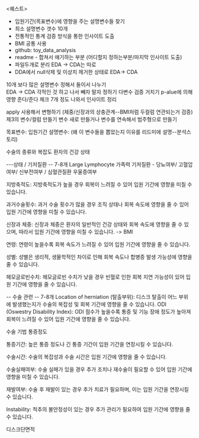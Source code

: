 <퀘스트>
- 입원기간(목표변수)에 영향을 주는 설명변수들 찾기 
- 최소 설명변수 갯수 10개 
- 전통적인 통계 검증 방식을 통한 인사이트 도출 
- BMI 공통 사용 
- github: toy_data_analysis 
- readme - 합쳐서 얘기하는 부분 (어디할지 정하는부분/마지막 인사이트 도출) 
- 파일두개로 분리 EDA -> CDA는 따로 
- DDA에서 null삭제 및 이상치 제거한 상태로 EDA-> CDA 

10개 보다 많은 설명변수 정해서 둘이서 나누기  
EDA -> CDA 각적인 것 하고 나서 빼자 말자 정하기 
다변수 검증 거치기 
p-alue에 의해 영향 준다/준다 체크 
7개 정도 나와서 인사이트 정리 


apply 사용해서 변형하기 
(체중/신장과의 상충관계--BMI처럼 
두컬럼 연관되는거 검증) 
제3의 변수/컬럼 만들기 
변수 새로 만들거나 변수를 연속해서 범주형으로 만들기 


목표변수: 입원기간 
설명변수: (왜 이 변수들을 뽑았는지 이유를 리드미에 설명--분석스토리) 

수술의 종류와 복잡도
환자의 건강 상태



---상태 / 기저질환 -- 7-8개
Large Lymphocyte
가족력 
기저질환 - 당뇨여부/ 고혈압여부/ 신부전여부 / 심혈관질환 
우울증여부

지방축적도: 지방축적도가 높을 경우 회복이 느려질 수 있어 입원 기간에 영향을 미칠 수 있습니다.

과거수술횟수: 과거 수술 횟수가 많을 경우 조직 상태나 회복 속도에 영향을 줄 수 있어 입원 기간에 영향을 미칠 수 있습니다.

신장과 체중: 신장과 체중은 환자의 일반적인 건강 상태와 회복 속도에 영향을 줄 수 있으며, 따라서 입원 기간에 영향을 미칠 수 있습니다. -> BMI 

연령: 연령이 높을수록 회복 속도가 느려질 수 있어 입원 기간에 영향을 줄 수 있습니다.

성별: 성별은 생리적, 생물학적인 차이로 인해 회복 속도나 합병증 발생 가능성에 영향을 줄 수 있습니다.

헤모글로빈수치: 헤모글로빈 수치가 낮을 경우 빈혈로 인한 회복 지연 가능성이 있어 입원 기간에 영향을 줄 수 있습니다.



-- 수술 관련 -- 7-8개
Location of herniation (탈출부위): 디스크 탈출이 어느 부위에 발생했는지가 수술의 복잡성 및 회복 기간에 영향을 줄 수 있습니다.
ODI (Oswestry Disability Index): ODI 점수가 높을수록 통증 및 기능 장애 정도가 높아져 회복이 느려질 수 있어 입원 기간에 영향을 줄 수 있습니다.

수술 기법 
통증정도

통증기간: 높은 통증 정도나 긴 통증 기간이 입원 기간을 연장시킬 수 있습니다.

수술시간: 수술의 복잡성과 수술 시간은 입원 기간에 영향을 줄 수 있습니다.

수술실패여부: 수술 실패가 있을 경우 추가 조치나 재수술이 필요할 수 있어 입원 기간에 영향을 미칠 수 있습니다.

재발여부: 수술 후 재발이 있는 경우 추가 치료가 필요하며, 이는 입원 기간을 연장시킬 수 있습니다.

Instability: 척추의 불안정성이 있는 경우 추가 관리가 필요하여 입원 기간에 영향을 줄 수 있습니다.

디스크단면적
